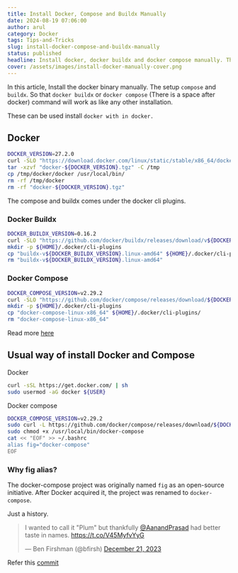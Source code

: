 ```yaml
---
title: Install Docker, Compose and Buildx Manually
date: 2024-08-19 07:06:00
author: arul
category: Docker
tags: Tips-and-Tricks
slug: install-docker-compose-and-buildx-manually
status: published
headline: Install docker, docker buildx and docker compose manually. This steps can be used to setup docker with in docker.
cover: /assets/images/install-docker-manually-cover.png
---
```

In this article, Install the docker binary manually. The setup `compose` and `buildx`. So that `docker buildx` or `docker compose` (There is a space after docker) command will work as like any other installation.

These can be used install `docker with in docker.`
## Docker

```bash
DOCKER_VERSION=27.2.0
curl -SLO "https://download.docker.com/linux/static/stable/x86_64/docker-${DOCKER_VERSION}.tgz"
tar -xzvf "docker-${DOCKER_VERSION}.tgz" -C /tmp
cp /tmp/docker/docker /usr/local/bin/
rm -rf /tmp/docker
rm -rf "docker-${DOCKER_VERSION}.tgz"
```

The compose and buildx comes under the docker cli plugins.
### Docker Buildx

```bash
DOCKER_BUILDX_VERSION=0.16.2
curl -SLO "https://github.com/docker/buildx/releases/download/v${DOCKER_BUILDX_VERSION}/buildx-v${DOCKER_BUILDX_VERSION}.linux-amd64"
mkdir -p ${HOME}/.docker/cli-plugins
cp "buildx-v${DOCKER_BUILDX_VERSION}.linux-amd64" ${HOME}/.docker/cli-plugins/docker-buildx
rm "buildx-v${DOCKER_BUILDX_VERSION}.linux-amd64"
```
### Docker Compose

```bash
DOCKER_COMPOSE_VERSION=v2.29.2
curl -SLO "https://github.com/docker/compose/releases/download/${DOCKER_COMPOSE_VERSION}/docker-compose-linux-x86_64"
mkdir -p ${HOME}/.docker/cli-plugins
cp "docker-compose-linux-x86_64" ${HOME}/.docker/cli-plugins/
rm "docker-compose-linux-x86_64"
```


Read more [here](https://docs.docker.com/compose/install/linux/)
## Usual way of install Docker and Compose

Docker

```bash
curl -sSL https://get.docker.com/ | sh
sudo usermod -aG docker ${USER}
```

Docker compose

```bash
DOCKER_COMPOSE_VERSION=v2.29.2
sudo curl -L https://github.com/docker/compose/releases/download/${DOCKER_COMPOSE_VERSION}/docker-compose-`uname -s`-`uname -m` -o /usr/local/bin/docker-compose
sudo chmod +x /usr/local/bin/docker-compose
cat << "EOF" >> ~/.bashrc
alias fig="docker-compose"
EOF
```

### Why fig alias?

The docker-compose project was originally named `fig` as an open-source initiative. After Docker acquired it, the project was renamed to `docker-compose`.

Just a history.

<blockquote class="twitter-tweet"><p lang="en" dir="ltr">I wanted to call it &quot;Plum&quot; but thankfully <a href="https://twitter.com/AanandPrasad?ref_src=twsrc%5Etfw">@AanandPrasad</a> had better taste in names. <a href="https://t.co/V45MyfvYyG">https://t.co/V45MyfvYyG</a></p>&mdash; Ben Firshman (@bfirsh) <a href="https://twitter.com/bfirsh/status/1737641556386132396?ref_src=twsrc%5Etfw">December 21, 2023</a></blockquote><script async src="https://platform.twitter.com/widgets.js" charset="utf-8"></script>


Refer this [commit](https://github.com/docker/compose/commit/8998bd1adc3def9e6e55b654b16415a46e1ca28b)
